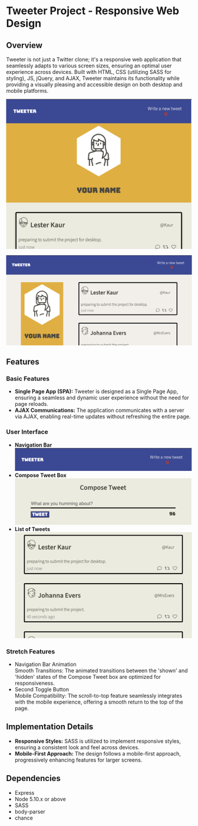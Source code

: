 # Tweeter Project - Responsive Web Design

## Overview
Tweeter is not just a Twitter clone; it's a responsive web application that seamlessly adapts to various screen sizes, ensuring an optimal user experience across devices. Built with HTML, CSS (utilizing SASS for styling), JS, jQuery, and AJAX, Tweeter maintains its functionality while providing a visually pleasing and accessible design on both desktop and mobile platforms.  


![Regular view!](./public/images/regular.png "Regular view")

![Desktop view!](./public/images/desktop.png "Desktop view")

## Features

### Basic Features

* **Single Page App (SPA):** Tweeter is designed as a Single Page App, ensuring a seamless and dynamic user experience without the need for page reloads.
* **AJAX Communications:** The application communicates with a server via AJAX, enabling real-time updates without refreshing the entire page.

### User Interface
* **Navigation Bar**  
![Navigation Bar!](./public/images/navBar.png "Navigation Bar")
* **Compose Tweet Box**  
![Compose Tweet Box!](./public/images/composeBox.png "Compose Tweet Box")
* **List of Tweets**  
![Tweet List!](./public/images/list.png "Tweet List")

### Stretch Features
* Navigation Bar Animation  
Smooth Transitions: The animated transitions between the 'shown' and 'hidden' states of the Compose Tweet box are optimized for responsiveness.
* Second Toggle Button  
Mobile Compatibility: The scroll-to-top feature seamlessly integrates with the mobile experience, offering a smooth return to the top of the page.

## Implementation Details
* **Responsive Styles:** SASS is utilized to implement responsive styles, ensuring a consistent look and feel across devices.
* **Mobile-First Approach:** The design follows a mobile-first approach, progressively enhancing features for larger screens.

## Dependencies

- Express
- Node 5.10.x or above
- SASS
- body-parser
- chance